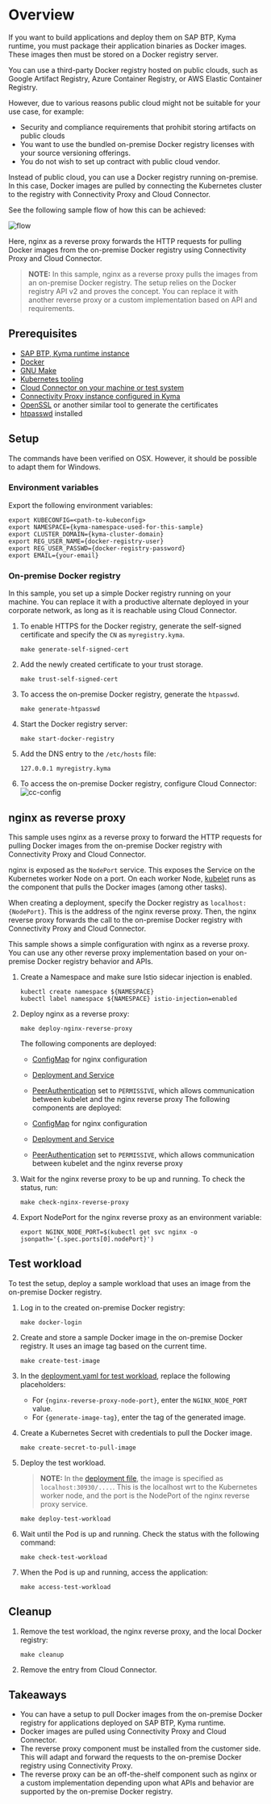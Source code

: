 # Overview

If you want to build applications and deploy them on SAP BTP, Kyma runtime, you must package their application binaries as Docker images. These images then must be stored on a Docker registry server.

You can use a third-party Docker registry hosted on public clouds, such as Google Artifact Registry, Azure Container Registry, or AWS Elastic Container Registry.

However, due to various reasons public cloud might not be suitable for your use case, for example:

- Security and compliance requirements that prohibit storing artifacts on public clouds
- You want to use the bundled on-premise Docker registry licenses with your source versioning offerings.
- You do not wish to set up contract with public cloud vendor.

Instead of public cloud, you can use a Docker registry running on-premise. In this case, Docker images are pulled by connecting the Kubernetes cluster to the registry with Connectivity Proxy and Cloud Connector.

See the following sample flow of how this can be achieved:

![flow](assets/on-prem-docker-reg.png)

Here, nginx as a reverse proxy forwards the HTTP requests for pulling Docker images from the on-premise Docker registry using Connectivity Proxy and Cloud Connector.

> **NOTE:** In this sample, nginx as a reverse proxy pulls the images from an on-premise Docker registry. The setup relies on the Docker registry API v2 and proves the concept. You can replace it with another reverse proxy or a custom implementation based on API and requirements.

## Prerequisites

- [SAP BTP, Kyma runtime instance](../prerequisites/#kyma)
- [Docker](../prerequisites/#docker)
- [GNU Make](https://www.gnu.org/software/make/)
- [Kubernetes tooling](../prerequisites/#kubernetes)
- [Cloud Connector on your machine or test system](../prerequisites/#sap-cloud-connector)
- [Connectivity Proxy instance configured in Kyma](https://help.sap.com/docs/btp/sap-business-technology-platform/configure-sap-btp-connectivity-in-kyma-environment)
- [OpenSSL](https://www.openssl.org/) or another similar tool to generate the certificates
- [htpasswd](https://httpd.apache.org/docs/2.4/programs/htpasswd.html) installed

## Setup

The commands have been verified on OSX. However, it should be possible to adapt them for Windows.

### Environment variables

Export the following environment variables:

```shell
export KUBECONFIG=<path-to-kubeconfig>
export NAMESPACE={kyma-namespace-used-for-this-sample}
export CLUSTER_DOMAIN={kyma-cluster-domain}
export REG_USER_NAME={docker-registry-user}
export REG_USER_PASSWD={docker-registry-password}
export EMAIL={your-email}
```

### On-premise Docker registry

In this sample, you set up a simple Docker registry running on your machine. You can replace it with a productive alternate deployed in your corporate network, as long as it is reachable using Cloud Connector.

1. To enable HTTPS for the Docker registry, generate the self-signed certificate and specify the `CN` as `myregistry.kyma`.

   ```shell
   make generate-self-signed-cert
   ```

2. Add the newly created certificate to your trust storage.

   ```shell
   make trust-self-signed-cert
   ```

3. To access the on-premise Docker registry, generate the `htpasswd`.

   ```shell
   make generate-htpasswd
   ```

4. Start the Docker registry server:

   ```shell
   make start-docker-registry
   ```

5. Add the DNS entry to the `/etc/hosts` file:

   ```shell
   127.0.0.1 myregistry.kyma
   ```

6. To access the on-premise Docker registry, configure Cloud Connector:
  ![cc-config](assets/cc-config.png)

## nginx as reverse proxy

This sample uses nginx as a reverse proxy to forward the HTTP requests for pulling Docker images from the on-premise Docker registry with Connectivity Proxy and Cloud Connector.

nginx is exposed as the `NodePort` service. This exposes the Service on the Kubernetes worker Node on a port. On each worker Node, [kubelet](https://kubernetes.io/docs/reference/command-line-tools-reference/kubelet/) runs as the component that pulls the Docker images (among other tasks).

When creating a deployment, specify the Docker registry as `localhost:{NodePort}`. This is the address of the nginx reverse proxy. Then, the nginx reverse proxy forwards the call to the on-premise Docker registry with Connectivity Proxy and Cloud Connector.

This sample shows a simple configuration with nginx as a reverse proxy. You can use any other reverse proxy implementation based on your on-premise Docker registry behavior and APIs.

1. Create a Namespace and make sure Istio sidecar injection is enabled.

   ```shell
   kubectl create namespace ${NAMESPACE}
   kubectl label namespace ${NAMESPACE} istio-injection=enabled
   ```

2. Deploy nginx as a reverse proxy:

   ```shell
   make deploy-nginx-reverse-proxy
   ```
   The following components are deployed:
   - [ConfigMap](./k8s/configmap.yaml) for nginx configuration
   - [Deployment and Service](./k8s/deployment.yaml)
   - [PeerAuthentication](./k8s/peer-authentication.yaml) set to `PERMISSIVE`, which allows communication between kubelet and the nginx reverse proxy
   The following components are deployed:

   - [ConfigMap](./k8s/configmap.yaml) for nginx configuration
   - [Deployment and Service](./k8s/deployment.yaml)
   - [PeerAuthentication](./k8s/peer-authentication.yaml) set to `PERMISSIVE`, which allows communication between kubelet and the nginx reverse proxy

3. Wait for the nginx reverse proxy to be up and running. To check the status, run:

   ```shell
   make check-nginx-reverse-proxy
   ```

4. Export NodePort for the nginx reverse proxy as an environment variable:

   ```shell
   export NGINX_NODE_PORT=$(kubectl get svc nginx -o jsonpath='{.spec.ports[0].nodePort}')
   ```

## Test workload

To test the setup, deploy a sample workload that uses an image from the on-premise Docker registry.

1. Log in to the created on-premise Docker registry:

   ```shell
   make docker-login
   ```

2. Create and store a sample Docker image in the on-premise Docker registry. It uses an image tag based on the current time.

   ```shell
   make create-test-image
   ```

3. In the [deployment.yaml for test workload](./test-image-deployment/deployment.yaml), replace the following placeholders:

   - For `{nginx-reverse-proxy-node-port}`, enter the `NGINX_NODE_PORT` value.
   - For `{generate-image-tag}`, enter the tag of the generated image.

4. Create a Kubernetes Secret with credentials to pull the Docker image.

   ```shell
   make create-secret-to-pull-image
   ```

5. Deploy the test workload.
   > **NOTE:** In the [deployment file](./test-image-deployment/deployment.yaml), the image is specified as `localhost:30930/....`. This is the localhost wrt to the Kubernetes worker node, and the port is the NodePort of the nginx reverse proxy service.

   ```shell
   make deploy-test-workload
   ```

6. Wait until the Pod is up and running. Check the status with the following command:

   ```shell
   make check-test-workload
   ```

7. When the Pod is up and running, access the application:

   ```shell
   make access-test-workload
   ```

## Cleanup

1. Remove the test workload, the nginx reverse proxy, and the local Docker registry:

   ```shell
   make cleanup
   ```

2. Remove the entry from Cloud Connector.

## Takeaways

- You can have a setup to pull Docker images from the on-premise Docker registry for applications deployed on SAP BTP, Kyma runtime.
- Docker images are pulled using Connectivity Proxy and Cloud Connector.
- The reverse proxy component must be installed from the customer side. This will adapt and forward the requests to the on-premise Docker registry using Connectivity Proxy.
- The reverse proxy can be an off-the-shelf component such as nginx or a custom implementation depending upon what APIs and behavior are supported by the on-premise Docker registry.
